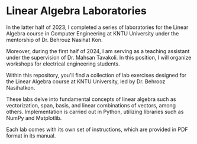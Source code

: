 # Linear Algebra Laboratories

In the latter half of 2023, I completed a series of laboratories for the Linear Algebra course in Computer Engineering at KNTU University under the mentorship of Dr. Behrouz Nasihat Kon.

Moreover, during the first half of 2024, I am serving as a teaching assistant under the supervision of Dr. Mahsan Tavakoli. In this position, I will organize workshops for electrical engineering students.

Within this repository, you'll find a collection of lab exercises designed for the Linear Algebra course at KNTU University, led by Dr. Behrooz Nasihatkon.

These labs delve into fundamental concepts of linear algebra such as vectorization, span, basis, and linear combinations of vectors, among others. Implementation is carried out in Python, utilizing libraries such as NumPy and Matplotlib.

Each lab comes with its own set of instructions, which are provided in PDF format in its manual.
